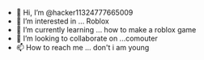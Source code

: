 - 👋 Hi, I’m @hacker11324777665009 
- 👀 I’m interested in ... Roblox 
- 🌱 I’m currently learning ... how to make a roblox game
- 💞️ I’m looking to collaborate on ...comouter
- 📫 How to reach me ... don't i am young

<!---
hacker11324777665009/hacker11324777665009 is a ✨ special ✨ repository because its `README.md` (this file) appears on your GitHub profile.
You can click the Preview link to take a look at your changes.
--->
